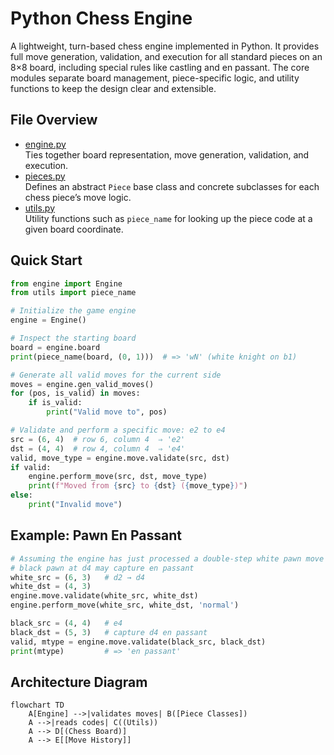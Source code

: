 # Python Chess Engine

A lightweight, turn-based chess engine implemented in Python. It provides full move generation, validation, and execution for all standard pieces on an 8×8 board, including special rules like castling and en passant. The core modules separate board management, piece-specific logic, and utility functions to keep the design clear and extensible.

## File Overview

- [engine.py](engine.py)  
  Ties together board representation, move generation, validation, and execution.  
- [pieces.py](pieces.py)  
  Defines an abstract `Piece` base class and concrete subclasses for each chess piece’s move logic.  
- [utils.py](utils.py)  
  Utility functions such as `piece_name` for looking up the piece code at a given board coordinate.  

## Quick Start

```python
from engine import Engine
from utils import piece_name

# Initialize the game engine
engine = Engine()

# Inspect the starting board
board = engine.board
print(piece_name(board, (0, 1)))  # => 'wN' (white knight on b1)

# Generate all valid moves for the current side
moves = engine.gen_valid_moves()
for (pos, is_valid) in moves:
    if is_valid:
        print("Valid move to", pos)

# Validate and perform a specific move: e2 to e4
src = (6, 4)  # row 6, column 4  ⇒ 'e2'
dst = (4, 4)  # row 4, column 4  ⇒ 'e4'
valid, move_type = engine.move.validate(src, dst)
if valid:
    engine.perform_move(src, dst, move_type)
    print(f"Moved from {src} to {dst} ({move_type})")
else:
    print("Invalid move")
```

## Example: Pawn En Passant

```python
# Assuming the engine has just processed a double-step white pawn move
# black pawn at d4 may capture en passant
white_src = (6, 3)   # d2 → d4
white_dst = (4, 3)
engine.move.validate(white_src, white_dst)
engine.perform_move(white_src, white_dst, 'normal')

black_src = (4, 4)   # e4
black_dst = (5, 3)   # capture d4 en passant
valid, mtype = engine.move.validate(black_src, black_dst)
print(mtype)         # => 'en passant'
```

## Architecture Diagram

```mermaid
flowchart TD
    A[Engine] -->|validates moves| B([Piece Classes])
    A -->|reads codes| C((Utils))
    A --> D[(Chess Board)]
    A --> E[[Move History]]
```